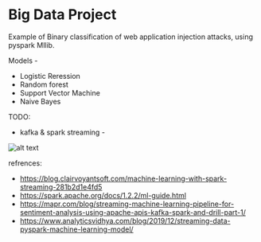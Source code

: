 # Big Data Project

Example of Binary classification of web application injection attacks, using pyspark Mllib. 

Models - 
 - Logistic Reression 
 - Random forest
 - Support Vector Machine 
 - Naive Bayes 

TODO:
  - kafka & spark streaming -
     
![alt text](https://github.com/RickyDa/BigData-Http-injections/blob/master/assets/spark%20ml.png)
      
refrences:
  - https://blog.clairvoyantsoft.com/machine-learning-with-spark-streaming-281b2d1e4fd5
  - https://spark.apache.org/docs/1.2.2/ml-guide.html
  - https://mapr.com/blog/streaming-machine-learning-pipeline-for-sentiment-analysis-using-apache-apis-kafka-spark-and-drill-part-1/
  - https://www.analyticsvidhya.com/blog/2019/12/streaming-data-pyspark-machine-learning-model/
